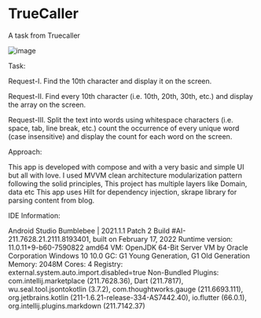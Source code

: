 # TrueCaller
A task from Truecaller


![image](https://user-images.githubusercontent.com/8752879/168659037-e8269b86-081e-4238-b695-3dcb1e99091b.png)

Task: 

Request-I. Find the 10th character and display it on the screen.

Request-II. Find every 10th character (i.e. 10th, 20th, 30th, etc.) and display the array on the screen.

Request-III. Split the text into words using whitespace characters (i.e. space, tab, line break, etc.) count the occurrence of every unique word (case insensitive) and display the count for each word on the screen.


Approach:

This app is developed with compose and with a very basic and simple UI but all with love.
I used MVVM clean architecture modularization pattern following the solid principles,
This project has multiple layers like Domain, data etc This app uses Hilt for 
dependency injection, skrape library for parsing content from blog.


IDE Information:

Android Studio Bumblebee | 2021.1.1 Patch 2
Build #AI-211.7628.21.2111.8193401, built on February 17, 2022
Runtime version: 11.0.11+9-b60-7590822 amd64
VM: OpenJDK 64-Bit Server VM by Oracle Corporation
Windows 10 10.0
GC: G1 Young Generation, G1 Old Generation
Memory: 2048M
Cores: 4
Registry: external.system.auto.import.disabled=true
Non-Bundled Plugins: com.intellij.marketplace (211.7628.36), Dart (211.7817), wu.seal.tool.jsontokotlin (3.7.2), com.thoughtworks.gauge (211.6693.111), org.jetbrains.kotlin (211-1.6.21-release-334-AS7442.40), io.flutter (66.0.1), org.intellij.plugins.markdown (211.7142.37)

